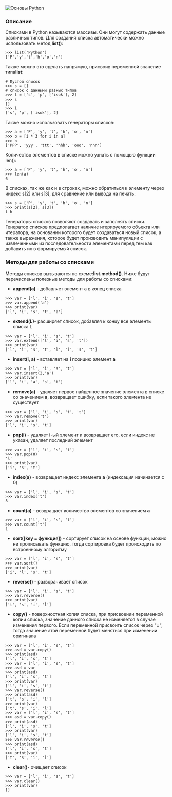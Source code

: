 ![Основы Python](https://cs.sberbank-school.ru/inline?access_token=eyJhbGciOiJIUzI1NiJ9.eyJleHAiOjE2MzA3NTkwODUsImlhdCI6MTYzMDY3MjY4NSwiZmlsZV91dWlkIjoiZTFmMTEwZmMtNDdmMC0xMWVhLTlmZjUtMDA1MDU2MDExYjY4In0.XWs1io198BltmqgbTaCkv2D5hGY6SrOwMb44VPssFcE "Основы Python")

### Описание

Списками в Python называются массивы. Они могут содержать данные различных типов. Для создания списка автоматически можно использовать метод **list()**:

``` {.language-python}
>>> list('Python')
['P','y','t','h','o','n']
```

Также можно это сделать напрямую, присвоив переменной значение типа**list**:

``` {.language-python}
# Пустой список
>>> s = []
# список с данными разных типов
>>> l = ['s', 'p', ['isok'], 2]
>>> s
[]
>>> l
['s', 'p', ['isok'], 2]
```

Также можно использовать генераторы списков:

``` {.language-python}
>>> a = ['P', 'y', 't', 'h', 'o', 'n']
>>> b = [i * 3 for i in a]
>>> b
['PPP', 'yyy', 'ttt', 'hhh', 'ooo', 'nnn']
```

Количество элементов в списке можно узнать с помощью функции len():

``` {.language-python}
>>> a = ['P', 'y', 't', 'h', 'o', 'n']
>>> len(a)
6
```

В списках, так же как и в строках, можно обратиться к элементу через индекс s[2] или s[3], для сравнение или вывода на печать:

``` {.language-python}
>>> s = ['P', 'y', 't', 'h', 'o', 'n']
>>> print(s[2], s[3])
t h
```

Генераторы списков позволяют создавать и заполнять списки. Генератор списков предполагает наличие итерируемого объекта или итератора, на основании которого будет создаваться новый список, а также выражения, которое будет производить манипуляции с извлеченными из последовательности элементами перед тем как добавить их в формируемый список. 

### Методы для работы со списками

Методы списков вызываются по схеме:**list.method()**. Ниже будут перечислены полезные методы для работы со списками:

-   **append(a)** - добавляет элемент a в конец списка

``` {.language-python}
>>> var = ['l', 'i', 's', 't']
>>> var.append('a')
>>> print(var)
['l', 'i', 's', 't', 'a']
```

-   **extend(L)**- расширяет список, добавляя к концу все элементы списка L

``` {.language-python}
>>> var = ['l', 'i', 's', 't']
>>> var.extend(['l', 'i', 's', 't'])
>>> print(var)
['l', 'i', 's', 't', 'l', 'i', 's', 't']
```

-   **insert(i, a)** - вставляет на **i** позицию элемент **a**

``` {.language-python}
>>> var = ['l', 'i', 's', 't']
>>> var.insert(2,'a')
>>> print(var)
['l', 'i', 'a', 's', 't']
```

-   **remove(a)** - удаляет первое найденное значение элемента в списке со значением **a**, возвращает ошибку, если такого элемента не существует

``` {.language-python}
>>> var = ['l', 'i', 's', 't', 't']
>>> var.remove('t')
>>> print(var)
['l', 'i', 's', 't']
```

-   **pop(i)** - удаляет **i**-ый элемент и возвращает его, если индекс не указан, удаляет последний элемент

``` {.language-python}
>>> var = ['l', 'i', 's', 't']
>>> var.pop(0)
'l'
>>> print(var)
['i', 's', 't']
```

-   **index(a)** - возвращает индекс элемента **a** (индексация начинается с 0)

``` {.language-python}
>>> var = ['l', 'i', 's', 't']
>>> var.index('t')
3
```

-   **count(a)** - возвращает количество элементов со значением **a**

``` {.language-python}
>>> var = ['l', 'i', 's', 't']
>>> var.count('t')
1
```

-   **sort([key = функция])** - сортирует список на основе функции, можно не прописывать функцию, тогда сортировка будет происходить по встроенному алгоритму

``` {.language-python}
>>> var = ['l', 'i', 's', 't']
>>> var.sort()
>>> print(var)
['i', 'l', 's', 't']
```

-   **reverse()** - разворачивает список

``` {.language-python}
>>> var = ['l', 'i', 's', 't']
>>> var.reverse()
>>> print(var)
['t', 's', 'i', 'l']
```

-   **copy()** - поверхностная копия списка, при присвоении переменной копии списка, значение данного списка не изменяется в случае изменения первого. Если переменной присвоить список через "**=**", тогда значение этой переменной будет меняться при изменении оригинала

``` {.language-python}
>>> var = ['l', 'i', 's', 't']
>>> asd = var.copy()
>>> print(asd)
['l', 'i', 's', 't']
>>> var = ['l', 'i', 's', 't']
>>> asd = var
>>> print(asd)
['l', 'i', 's', 't']
>>> print(var)
['l', 'i', 's', 't']
>>> var.reverse()
>>> print(asd)
['t', 's', 'i', 'l']
>>> print(var)
['t', 's', 'i', 'l']
>>> var = ['l', 'i', 's', 't']
>>> asd = var.copy()
>>> print(asd)
['l', 'i', 's', 't']
>>> print(var)
['l', 'i', 's', 't']
>>> var.reverse()
>>> print(asd)
['l', 'i', 's', 't']
>>> print(var)
['t', 's', 'i', 'l']
```

-   **clear()**- очищает список

``` {.language-python}
>>> var = ['l', 'i', 's', 't']
>>> var.clear()
>>> print(var)
[]
```
